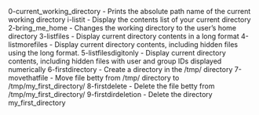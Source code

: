 0-current_working_directory - Prints the absolute path name of the current working directory
i-listit 	            - Display the contents list of your current directory
2-bring_me_home		    - Changes the working directory to the user’s home directory
3-listfiles		    - Display current directory contents in a long format
4-listmorefiles		    - Display current directory contents, including hidden files using the long format.
5-listfilesdigitonly	    - Display current directory contents, including hidden files with user and group IDs displayed numerically
6-firstdirectory	    - Create a directory in the /tmp/ directory
7-movethatfile		    - Move file betty from /tmp/ directory to /tmp/my_first_directory/
8-firstdelete		    - Delete the file betty from /tmp/my_first_directory/
9-firstdirdeletion	    - Delete the directory my_first_directory
